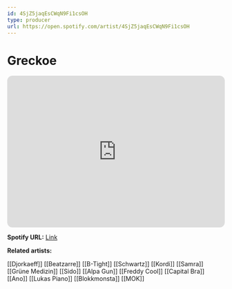 ```yaml
---
id: 4SjZ5jaqEsCWqN9Fi1csOH
type: producer
url: https://open.spotify.com/artist/4SjZ5jaqEsCWqN9Fi1csOH
---
```

# Greckoe

<iframe style="border-radius:12px" src="https://open.spotify.com/embed/artist/4SjZ5jaqEsCWqN9Fi1csOH" width="100%" height="352" frameBorder="0" allowfullscreen="" allow="autoplay; clipboard-write; encrypted-media; fullscreen; picture-in-picture" loading="lazy"></iframe>

**Spotify URL:** [Link](https://open.spotify.com/artist/4SjZ5jaqEsCWqN9Fi1csOH)

**Related artists:**

[[Djorkaeff]]
[[Beatzarre]]
[[B-Tight]]
[[Schwartz]]
[[Kordi]]
[[Samra]]
[[Grüne Medizin]]
[[Sido]]
[[Alpa Gun]]
[[Freddy Cool]]
[[Capital Bra]]
[[Ano]]
[[Lukas Piano]]
[[Blokkmonsta]]
[[MOK]]
